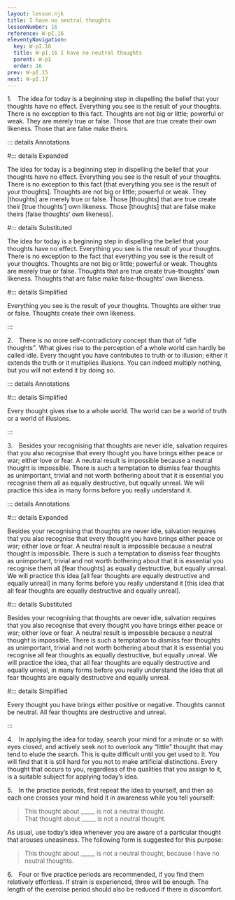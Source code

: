 ```yaml
---
layout: lesson.njk
title: I have no neutral thoughts
lessonNumber: 16
reference: W-pI.16
eleventyNavigation:
  key: W-pI.16
  title: W-pI.16 I have no neutral thoughts
  parent: W-pI
  order: 16
prev: W-pI.15
next: W-pI.17
---
```


1. The idea for today is a beginning step in dispelling the belief that your thoughts have no effect. 
Everything you see is the result of your thoughts. 
There is no exception to this fact. 
Thoughts are not big or little; powerful or weak. 
They are merely true or false. 
Those that are true create their own likeness. 
Those that are false make theirs.

::: details Annotations

#::: details Expanded

The idea for today is a beginning step in dispelling the belief that your thoughts have no effect. 
Everything you see is the result of your thoughts. 
There is no exception to this fact [that everything you see is the result of your thoughts]. 
Thoughts are not big or little; powerful or weak. 
They [thoughts] are merely true or false. 
Those [thoughts] that are true create their [true thoughts’] own likeness. 
Those [thoughts] that are false make theirs [false thoughts’ own likeness].

#::: details Substituted

The idea for today is a beginning step in dispelling the belief that your thoughts have no effect. 
Everything you see is the result of your thoughts. 
There is no exception to the fact that everything you see is the result of your thoughts. 
Thoughts are not big or little; powerful or weak. 
Thoughts are merely true or false. 
Thoughts that are true create true-thoughts’ own likeness. 
Thoughts that are false make false-thoughts’ own likeness.

#::: details Simplified

Everything you see is the result of your thoughts. 
Thoughts are either true or false.
Thoughts create their own likeness.

:::

2. There is no more self-contradictory concept than that of <q>idle thoughts</q>. 
What gives rise to the perception of a whole world can hardly be called idle. 
Every thought you have contributes to truth or to illusion; either it extends the truth or it multiplies illusions. 
You can indeed multiply nothing, but you will not extend it by doing so.

::: details Annotations


#::: details Simplified

Every thought gives rise to a whole world. 
The world can be a world of truth or a world of illusions.

:::

3. Besides your recognising that thoughts are never idle, salvation requires that you also recognise that every thought you have brings either peace or war; either love or fear. 
A neutral result is impossible because a neutral thought is impossible. 
There is such a temptation to dismiss fear thoughts as unimportant, trivial and not worth bothering about that it is essential you recognise them all as equally destructive, but equally unreal. 
We will practice this idea in many forms before you really understand it.

::: details Annotations

#::: details Expanded

Besides your recognising that thoughts are never idle, salvation requires that you also recognise that every thought you have brings either peace or war; either love or fear. 
A neutral result is impossible because a neutral thought is impossible. 
There is such a temptation to dismiss fear thoughts as unimportant, trivial and not worth bothering about that it is essential you recognise them all [fear thoughts] as equally destructive, but equally unreal. 
We will practice this idea [all fear thoughts are equally destructive and equally unreal] in many forms before you really understand it [this idea that all fear thoughts are equally destructive and equally unreal].

#::: details Substituted

Besides your recognising that thoughts are never idle, salvation requires that you also recognise that every thought you have brings either peace or war; either love or fear. 
A neutral result is impossible because a neutral thought is impossible. 
There is such a temptation to dismiss fear thoughts as unimportant, trivial and not worth bothering about that it is essential you recognise all fear thoughts as equally destructive, but equally unreal. 
We will practice the idea, that all fear thoughts are equally destructive and equally unreal, in many forms before you really understand the idea that all fear thoughts are equally destructive and equally unreal.

#::: details Simplified

Every thought you have brings either positive or negative. 
Thoughts cannot be neutral. 
All fear thoughts are destructive and unreal.

:::

4. In applying the idea for today, search your mind for a minute or so with eyes closed, and actively seek not to overlook any <q>little</q> thought that may tend to elude the search. 
This is quite difficult until you get used to it. 
You will find that it is still hard for you not to make artificial distinctions. 
Every thought that occurs to you, regardless of the qualities that you assign to it, is a suitable subject for applying today’s idea.

5. In the practice periods, first repeat the idea to yourself, and then as each one crosses your mind hold it in awareness while you tell yourself:

>This thought about _____ is not a neutral thought.  
That thought about _____ is not a neutral thought.

As usual, use today’s idea whenever you are aware of a particular thought that arouses uneasiness. 
The following form is suggested for this purpose:

>This thought about _____ is not a neutral thought, because I have no neutral thoughts.

6. Four or five practice periods are recommended, if you find them relatively effortless. 
If strain is experienced, three will be enough. 
The length of the exercise period should also be reduced if there is discomfort.
